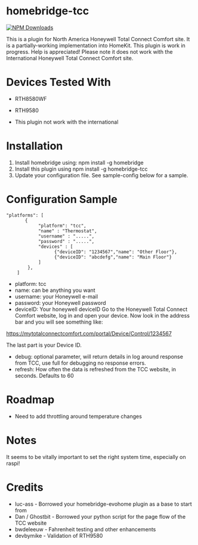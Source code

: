 # homebridge-tcc

[![NPM Downloads](https://img.shields.io/npm/dm/homebridge-dht.svg?style=flat)](https://npmjs.org/package/homebridge-tcc)

This is a plugin for North America Honeywell Total Connect Comfort site. It is a partially-working
implementation into HomeKit. This plugin is work in progress. Help is appreciated!  Please note it does not work with the International Honeywell Total Connect Comfort site.

# Devices Tested With

* RTH8580WF
* RTH9580

* This plugin not work with the international

# Installation

1. Install homebridge using: npm install -g homebridge <br>
2. Install this plugin using npm install -g homebridge-tcc
3. Update your configuration file. See sample-config below for a sample.

# Configuration Sample

```
"platforms": [
       {
            "platform": "tcc",
            "name" : "Thermostat",
            "username" : ".....",
            "password" : ".....",
            "devices" : [
                  {"deviceID": "1234567","name": "Other Floor"},
                  {"deviceID": "abcdefg","name": "Main Floor"}
          	]
        },
    ]
```

- platform: tcc
- name: can be anything you want
- username: your Honeywell e-mail
- password: your Honeywell password
- deviceID: Your honeywell deviceID Go to the Honeywell Total Connect Comfort website, log in and open your
device. Now look in the address bar and you will see something like:

https://mytotalconnectcomfort.com/portal/Device/Control/1234567

The last part is your Device ID.
- debug: optional parameter, will return details in log around response from TCC,
use full for debugging no response errors.
- refresh: How often the data is refreshed from the TCC website, in seconds.  Defaults to 60

# Roadmap

- Need to add throttling around temperature changes

# Notes

It seems to be vitally important to set the right system time, especially on raspi!

# Credits

- luc-ass - Borrowed your homebridge-evohome plugin as a base to start from
- Dan / Ghostbit - Borrowed your python script for the page flow of the TCC website
- bwdeleeuw - Fahrenheit testing and other enhancements
- devbymike - Validation of RTH9580
